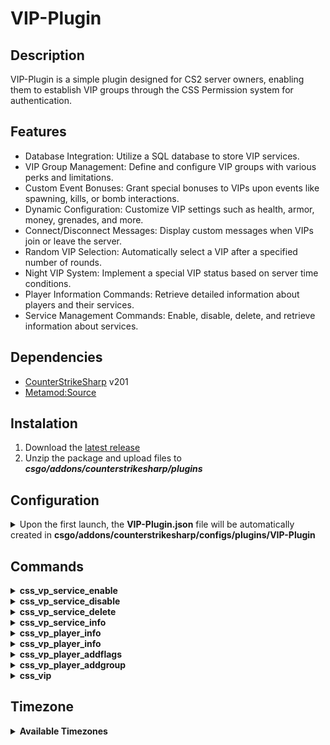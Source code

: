 # VIP-Plugin

## Description
VIP-Plugin is a simple plugin designed for CS2 server owners, enabling them to establish VIP groups through the CSS Permission system for authentication.

## Features
- Database Integration: Utilize a SQL database to store VIP services.
- VIP Group Management: Define and configure VIP groups with various perks and limitations.
- Custom Event Bonuses: Grant special bonuses to VIPs upon events like spawning, kills, or bomb interactions.
- Dynamic Configuration: Customize VIP settings such as health, armor, money, grenades, and more.
- Connect/Disconnect Messages: Display custom messages when VIPs join or leave the server.
- Random VIP Selection: Automatically select a VIP after a specified number of rounds.
- Night VIP System: Implement a special VIP status based on server time conditions.
- Player Information Commands: Retrieve detailed information about players and their services.
- Service Management Commands: Enable, disable, delete, and retrieve information about services.

## Dependencies
- [CounterStrikeSharp](https://github.com/roflmuffin/CounterStrikeSharp/releases) v201
- [Metamod:Source](https://www.sourcemm.net/downloads.php/?branch=master)

## Instalation
1. Download the [latest release](https://github.com/CS-GEJMERZY/VIP-Plugin/releases/latest)
2. Unzip the package and upload files to **_csgo/addons/counterstrikesharp/plugins_**

## Configuration 
<details>
<summary>Upon the first launch, the <b>VIP-Plugin.json</b>  file will be automatically created in <b>csgo/addons/counterstrikesharp/configs/plugins/VIP-Plugin</b> </summary>

```
{
  "Settings": {
    "Prefix": "{lightred}VIP " // // Text displayed before plugin's chat messages
    "Database": { 
      "Enabled": false, // disabling this will deactivate all features reliant on the database
      "SqlServer": {
        "host": "www.site.com",
        "port": 3306,
        "database": "vip-plugin",
        "username": "user",
        "password": "password",
        "prefix": "" // table prefix 
      }
    },
    "DatabaseVipsConfig": {
      "Enabled": false,
      "Commands": {
        "css_vp_service_enable": {
          "Enabled": true
        },
        "css_vp_service_disable": {
          "Enabled": true
        },
        "css_vp_service_delete": {
          "Enabled": true
        },
        "css_vp_service_info": {
          "Enabled": true
        },
        "css_vp_player_info": {
          "Enabled": true
        },
        "css_vp_player_info": {
          "Enabled": true
        },
        "css_vp_player_addflags": {
          "Enabled": true
        },
        "css_vp_player_addgroup ": {
          "Enabled": true
        }
      }
    }
  },
  "VIPGroups": [
    {
      "Permissions": "@vip-plugin/vip", // CSS permission required for this VIP group
      "Priority": 1, // if a player has multiple groups, one with higher priority will be chosen
      "UniqueId": "vip1", // used for storing services in DB, must be unique
      "Name": "VIP", // Name of the VIP group
      "Events": {
        "Spawn": {// Bonuses given to VIPs upon spawn
          "HP": 105, // Player's HP
          "ArmorValue": 100, // Armor value (0 = no armor) 
          "Helmet": true, // Whether to give a helmet
          "HelmetOnPistolRound": false, // Give helmet on pistol round?
          "DefuseKit": true, // Give defuse kit?
          "Zeus": true, // Give Zeus x27?
          "ZeusOnPistolRound": true, // Give Zeus on pistol round?
          "HealthshotAmount": 1,  // Number of healthshots
          "HealthshotOnPistolRound": true, // Give healthshot on pistol round?
          "ExtraMoney": 2000, // Bonus money
          "ExtraMoneyOnPistolRound": false, // Give extra money on pistol round?
          "Grenades": { // Grenade amounts(0 = don't give)
            "Smoke": 1,
            "HE": 1,
            "Flashbang": 1,
            "FireGrenade": 1,
            "Decoy": 0
          }
        },
        "Kill": { // Rewards for kills
          "HP": 2, // HP gained on normal kill
          "HeadshotHP": 3, // HP gained on headshot kill
          "Money": 200, // Money for normal kill
          "HeadshotMoney": 300 // Money for headshot kill
        },
        "Bomb": { // Rewards for bomb interactions
          "PlantMoney": 500, // Money for planting the bomb
          "DefuseMoney": 500 // Money for defusing the bomb
        },
        "Round": {  // Rewards based on round outcome
          "WinMoney": 1000, // Money for winning a round
          "LoseMoney": 0 // Money for losing a round
        }
      },
      "Limits": {
        "MaxHP": 120, // Maximum health
        "MaxMoney": 16000 // Maximum money
      },
      "Misc": {
        "ExtraJumps": { // Extra jump options
          "Amount": 0, // Number of extra jumps (0 = disabled, 1 = double jump etc.)
          "VelocityZ": 260, // Jump height
          "NoFallDamage": true // // Disable fall damage after extra jumps
        },
        "Bhop": {
          "Enabled": false, 
          "VelocityZ": 260, // the height of a jump
        },
        "Smoke": {
          "Enabled": false, // Enable colored smoke
          "Type": 0, // 0 = Fixed color, 1 = Random color
          "Color": "#FF0000" // Smoke color in hex code
        },
        "HealthRegen": {
          "Enabled": false,
          "Interval": 5, // add HP every 'Interval"
          "Delay": 5, // delay after round start
          "Amount": 5 // amount of HP, limited by Limits.MaxHp
        },
        "ArmorRegen": {
          "Enabled": false,
          "Interval": 5, // add Armor every 'Interval"
          "Delay": 5, // delay after round start
          "Amount": 5 // amount of Armor, limited by 100
        },        
        "FastPlant": {
          "Enabled": false,
          "Modifier": 0.5, // 1 = normal speed, 0.5 = 50% faster, 0.1 = 10% of the normal speed required etc.
          "TimeAfterRoundStart" : 0 // time after round start for the feature to start working
        },
        "FastDefuse": {
          "Enabled": false,
          "Modifier": 1, // 1 = normal speed, 0.5 = 50% faster, 0.1 = 10% of the normal speed required etc.
          "TimeAfterRoundStart" : 0 // time after round start for the feature to start working
        },
        "NoFallDamageGlobal": false, // Disable fall damage globally for the VIP group
        "Gravity": 1, // Gravity level (1 = normal)
        "Speed": 1 // Movement speed multiplier (1 = normal, 1.05 = 5 % faster)
      },
      "Messages": {
        "Chat": {
          "Connect": {
            "Enabled": true,
            "Message": "{darkred}VIP {default}{playername} joined the server",
            "DontBroadcast": true // Hide default connect message
          },
          "Disconnect": {
            "Enabled": true,
            "Message": "{darkred}VIP {default}{playername} left the server",
            "DontBroadcast": true // Hide default disconnect message
          }
        }
      }
    }
  ],
  "RandomVIP": {
    "Enabled ": false,
    "AfterRound ": 3, // Round after which to choose a VIP
    "MinimumPlayers ": 2, // Minimum players required
    "RepeatPickingMessage": 3, // repeat the 'picking random vip' message
    "PermissionsGranted ": [], // List of CSS permissions
    "PermissionExclude": [] // Exclude players with these permissions
  },
  "NightVIP": {
    "Enabled": false,
    "SendMessageOnVIPResaved": false, // res
    "StartHour": 22, // The hours can be 8-22 or 22-8(which mean from 22 to 24 and 00 to 08)
    "EndHour": 8,
    "TimeZone": "UTC", // TZ indentifier
    "RequiredNickPhrase": "YourSite.com", // Required nickname phrase(empty = pass)
    "RequiredScoreboardTag": "YourSite.com", // Required scoreboard tag(empty = pass)
    "PermissionsGranted ": [], // List of CSS permissions
    "PermissionExclude": [] // Exclude players with these permissions
  },
  "ConfigVersion": 1
}
```
</details>

##  Commands
<details>
<summary><strong>css_vp_service_enable</strong></summary>

Set the availability status of a service to **Enabled**.

- `<service_id>`: The ID of the service to enable.

**Syntax**: `css_vp_service_enable <service_id>`

**Example**: `css_vp_service_enable 1`
</details>

<details>
<summary><strong>css_vp_service_disable</strong></summary>

Set the availability status of a service to **Disabled**.

- `<service_id>`: The ID of the service to disable.

**Syntax**: `css_vp_service_disable <service_id>`

**Example**: `css_vp_service_disable 2`
</details>

<details>
<summary><strong>css_vp_service_delete</strong></summary>

Delete a service.

- `<service_id>`: The ID of the service to delete.

**Syntax**: `css_vp_service_delete <service_id>`

**Example**: `css_vp_service_delete 3`
</details>

<details>
<summary><strong>css_vp_service_info</strong></summary>

View detailed information about a service.

- `<service_id>`: The ID of the service to get information about.

**Syntax**: `css_vp_service_info <service_id>`

**Example**: `css_vp_service_info 4`
</details>

<details>
<summary><strong>css_vp_player_info</strong></summary>

View service info menu.

**Syntax**: `css_vp_player_info`

**Example**: `css_vp_player_info`
</details>

<details>
<summary><strong>css_vp_player_info</strong></summary>

Get information about a player.

- `<steamid64>`: The Steam ID of the player to retrieve information for.

**Syntax**: `css_vp_player_info <steamid64>`

**Example**: `css_vp_player_info 76561198012345678`
</details>

<details>
<summary><strong>css_vp_player_addflags</strong></summary>

Add flags to a player for a specified duration.

- `<steamid64>`: The Steam ID of the player to add flags to.
- `<duration>`: Duration in minutes for which the flags will be active.
- `<flag1> ...`: Flags to add to the player.

**Syntax**: `css_vp_player_addflags <steamid64> <duration> <flag1> ...`

**Example**: `css_vp_player_addflags 76561198012345678 30 @css/root @vip-plugin/vip`
</details>

<details>
<summary><strong>css_vp_player_addgroup</strong></summary>

Add a group to a player for a specified duration.

- `<steamid64>`: The Steam ID of the player to add the group to.
- `<duration>`: Duration in minutes for which the group will be active.
- `<group_id>`: The Unique ID of the group to add.

**Syntax**: `css_vp_player_addgroup <steamid64> <duration> <group_id>`

**Example**: `css_vp_player_addgroup 76561198012345678 60 vip1`
</details>

<details>
<summary><strong>css_vip</strong></summary>
Open menu with service info.

**Example**: `css_vip`
</details>


##  Timezone
<details>
<summary><strong>Available Timezones</strong></summary>

- You can find the list of available timezones on the wikipedia: [wiki](https://en.wikipedia.org/wiki/List_of_tz_database_time_zones).
- The value in config shall match *TZ identifier*, e.g. **Africa/Abidjan**.
</details>

